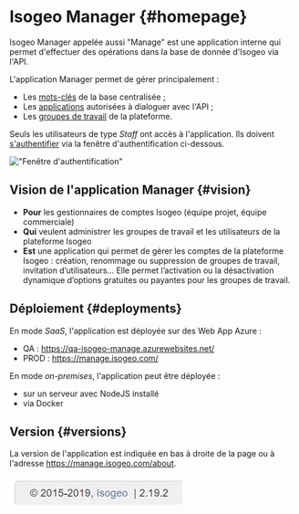 # Isogeo Manager {#homepage}

Isogeo Manager appelée aussi "Manage" est une application interne qui permet d'effectuer des opérations dans la base de donnée d'Isogeo via l'API.

L'application Manager permet de gérer principalement :

* Les [mots-clés](/keywords/keywords.md) de la base centralisée ;
* Les [applications](/applications/list.md) autorisées à dialoguer avec l'API ;
* Les [groupes de travail](/groups/list.md) de la plateforme.

Seuls les utilisateurs de type *Staff* ont accès à l'application. Ils doivent [s'authentifier](https://id.api.isogeo.com/login?ReturnUrl=https%3A%2F%2Fid.api.isogeo.com%2Foauth%2Fauthorize%3Fresponse_type%3Dcode%26redirect_uri%3Dhttps%3A%252F%252Fmanage.isogeo.com%252Flogin%252Fcallback%26client_id%3Disogeo-manager) via la fenêtre d'authentification ci-dessous.

!["Fenêtre d'authentification"](/assets/authentication.png)

## Vision de l'application Manager  {#vision}

* **Pour** les gestionnaires de comptes Isogeo (équipe projet, équipe commerciale)
* **Qui** veulent administrer les groupes de travail et les utilisateurs de la plateforme Isogeo
* **Est** une application qui permet de gérer les comptes de la plateforme Isogeo : création, renommage ou suppression de groupes de travail, invitation d’utilisateurs... Elle permet l’activation ou la désactivation dynamique d’options gratuites ou payantes pour les groupes de travail.

## Déploiement {#deployments}

En mode *SaaS*, l'application est déployée sur des Web App Azure :

* QA : <https://qa-isogeo-manage.azurewebsites.net/>
* PROD : <https://manage.isogeo.com/>

En mode *on-premises*, l'application peut être déployée :

* sur un serveur avec NodeJS installé
* via Docker

## Version {#versions}

La version de l'application est indiquée en bas à droite de la page ou à l'adresse https://manage.isogeo.com/about.

!["Version de l'application"](assets/manager_version.png)